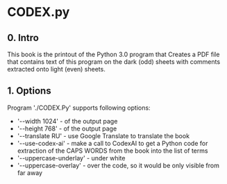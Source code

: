 # CODEX.py

## 0. Intro

This book is the printout of the Python 3.0 program that
Creates a PDF file that contains text 
of this program on the dark (odd) sheets with 
comments extracted onto light (even) sheets.

## 1. Options

Program './CODEX.Py' supports following options:

 * '--width 1024' - of the output page
 * '--height 768' - of the output page
 * '--translate RU' - use Google Translate to translate the book
 * '--use-codex-ai' - make a call to CodexAI to get a Python code for extraction of the CAPS WORDS from the book into the list of terms
 * '--uppercase-underlay' - under white 
 * '--uppercase-overlay' - over the code, so it would be only visible from far away 

